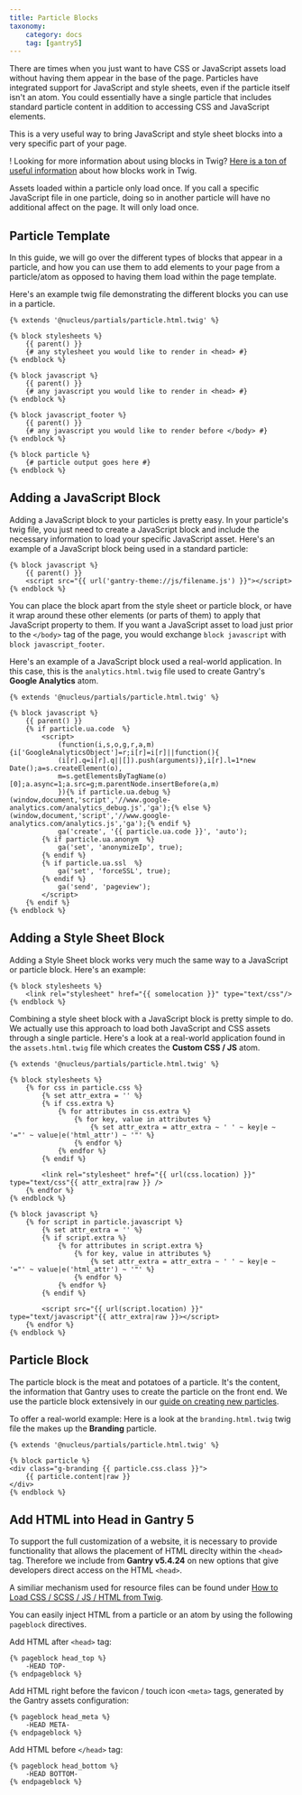 ```yaml
---
title: Particle Blocks
taxonomy:
    category: docs
    tag: [gantry5]
---
```


There are times when you just want to have CSS or JavaScript assets load without having them appear in the base of the page. Particles have integrated support for JavaScript and style sheets, even if the particle itself isn't an atom. You could essentially have a single particle that includes standard particle content in addition to accessing CSS and JavaScript elements.

This is a very useful way to bring JavaScript and style sheet blocks into a very specific part of your page.

! Looking for more information about using blocks in Twig? [Here is a ton of useful information](http://twig.sensiolabs.org/doc/tags/extends.html#how-do-blocks-work) about how blocks work in Twig.

Assets loaded within a particle only load once. If you call a specific JavaScript file in one particle, doing so in another particle will have no additional affect on the page. It will only load once.

## Particle Template

In this guide, we will go over the different types of blocks that appear in a particle, and how you can use them to add elements to your page from a particle/atom as opposed to having them load within the page template.

Here's an example twig file demonstrating the different blocks you can use in a particle.


``` twig
{% extends '@nucleus/partials/particle.html.twig' %}

{% block stylesheets %}
    {{ parent() }}
    {# any stylesheet you would like to render in <head> #}
{% endblock %}

{% block javascript %}
    {{ parent() }}
    {# any javascript you would like to render in <head> #}
{% endblock %}

{% block javascript_footer %}
    {{ parent() }}
    {# any javascript you would like to render before </body> #}
{% endblock %}

{% block particle %}
    {# particle output goes here #}
{% endblock %}
```


## Adding a JavaScript Block

Adding a JavaScript block to your particles is pretty easy. In your particle's twig file, you just need to create a JavaScript block and include the necessary information to load your specific JavaScript asset. Here's an example of a JavaScript block being used in a standard particle:


```twig
{% block javascript %}
    {{ parent() }}
    <script src="{{ url('gantry-theme://js/filename.js') }}"></script>
{% endblock %}
```


You can place the block apart from the style sheet or particle block, or have it wrap around these other elements (or parts of them) to apply that JavaScript property to them. If you want a JavaScript asset to load just prior to the `</body>` tag of the page, you would exchange `block javascript` with `block javascript_footer`.

Here's an example of a JavaScript block used a real-world application. In this case, this is the `analytics.html.twig` file used to create Gantry's **Google Analytics** atom.


```twig
{% extends '@nucleus/partials/particle.html.twig' %}

{% block javascript %}
    {{ parent() }}
    {% if particle.ua.code  %}
        <script>
            (function(i,s,o,g,r,a,m){i['GoogleAnalyticsObject']=r;i[r]=i[r]||function(){
            (i[r].q=i[r].q||[]).push(arguments)},i[r].l=1*new Date();a=s.createElement(o),
            m=s.getElementsByTagName(o)[0];a.async=1;a.src=g;m.parentNode.insertBefore(a,m)
            }){% if particle.ua.debug %}(window,document,'script','//www.google-analytics.com/analytics_debug.js','ga');{% else %}(window,document,'script','//www.google-analytics.com/analytics.js','ga');{% endif %}
            ga('create', '{{ particle.ua.code }}', 'auto');
        {% if particle.ua.anonym  %}
            ga('set', 'anonymizeIp', true);
        {% endif %}
        {% if particle.ua.ssl  %}
            ga('set', 'forceSSL', true);
        {% endif %}
            ga('send', 'pageview');
        </script>
    {% endif %}
{% endblock %}
```


## Adding a Style Sheet Block

Adding a Style Sheet block works very much the same way to a JavaScript or particle block. Here's an example:


```twig
{% block stylesheets %}
    <link rel="stylesheet" href="{{ somelocation }}" type="text/css"/>
{% endblock %}
```


Combining a style sheet block with a JavaScript block is pretty simple to do. We actually use this approach to load both JavaScript and CSS assets through a single particle. Here's a look at a real-world application found in the `assets.html.twig` file which creates the **Custom CSS / JS** atom.


```twig
{% extends '@nucleus/partials/particle.html.twig' %}

{% block stylesheets %}
    {% for css in particle.css %}
        {% set attr_extra = '' %}
        {% if css.extra %}
            {% for attributes in css.extra %}
                {% for key, value in attributes %}
                    {% set attr_extra = attr_extra ~ ' ' ~ key|e ~ '="' ~ value|e('html_attr') ~ '"' %}
                {% endfor %}
            {% endfor %}
        {% endif %}

        <link rel="stylesheet" href="{{ url(css.location) }}" type="text/css"{{ attr_extra|raw }} />
    {% endfor %}
{% endblock %}

{% block javascript %}
    {% for script in particle.javascript %}
        {% set attr_extra = '' %}
        {% if script.extra %}
            {% for attributes in script.extra %}
                {% for key, value in attributes %}
                    {% set attr_extra = attr_extra ~ ' ' ~ key|e ~ '="' ~ value|e('html_attr') ~ '"' %}
                {% endfor %}
            {% endfor %}
        {% endif %}

        <script src="{{ url(script.location) }}" type="text/javascript"{{ attr_extra|raw }}></script>
    {% endfor %}
{% endblock %}
``` 


## Particle Block

The particle block is the meat and potatoes of a particle. It's the content, the information that Gantry uses to create the particle on the front end. We use the particle block extensively in our [guide on creating new particles](../../advanced/creating-a-new-particle).

To offer a real-world example: Here is a look at the `branding.html.twig` twig file the makes up the **Branding** particle.


```twig
{% extends '@nucleus/partials/particle.html.twig' %}

{% block particle %}
<div class="g-branding {{ particle.css.class }}">
    {{ particle.content|raw }}
</div>
{% endblock %}
```

## Add HTML into Head in Gantry 5

To support the full customization of a website, it is necessary to provide functionality that allows the placement of HTML direclty within the `<head>` tag. Therefore we include from **Gantry v5.4.24** on new options that give developers direct access on the HTML `<head>`.

A similiar mechanism used for resource files can be found under [How to Load CSS / SCSS / JS / HTML from Twig](../../advanced/css-js-twig#add-html-into-body-in-gantry-5).

You can easily inject HTML from a particle or an atom by using the following `pageblock` directives.


Add HTML after `<head>` tag:

``` twig
{% pageblock head_top %}
    -HEAD TOP-
{% endpageblock %}
```

Add HTML right before the favicon / touch icon `<meta>` tags, generated by the Gantry assets configuration:

``` twig
{% pageblock head_meta %}
    -HEAD META-
{% endpageblock %}
```

Add HTML before `</head>` tag:

``` twig
{% pageblock head_bottom %}
    -HEAD BOTTOM-
{% endpageblock %}
```